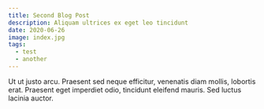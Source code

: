 ```yaml
---
title: Second Blog Post
description: Aliquam ultrices ex eget leo tincidunt
date: 2020-06-26
image: index.jpg
tags:
  - test
  - another
---
```


Ut ut justo arcu. Praesent sed neque efficitur,
venenatis diam mollis, lobortis erat. Praesent eget
imperdiet odio, tincidunt eleifend mauris. Sed luctus lacinia auctor.
